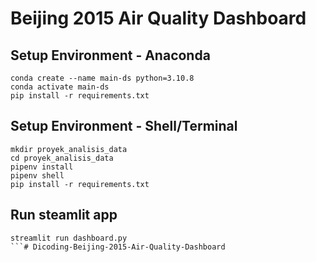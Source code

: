 # Beijing 2015 Air Quality Dashboard

## Setup Environment - Anaconda
```
conda create --name main-ds python=3.10.8
conda activate main-ds
pip install -r requirements.txt
```

## Setup Environment - Shell/Terminal
```
mkdir proyek_analisis_data
cd proyek_analisis_data
pipenv install
pipenv shell
pip install -r requirements.txt
```

## Run steamlit app
```
streamlit run dashboard.py
```#   D i c o d i n g - B e i j i n g - 2 0 1 5 - A i r - Q u a l i t y - D a s h b o a r d  
 